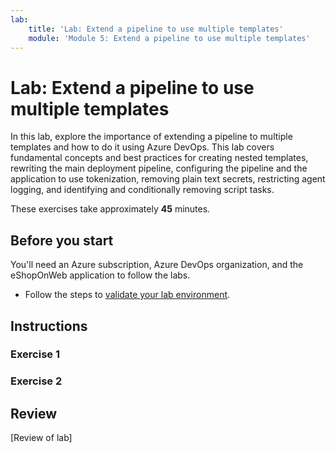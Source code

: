 ```yaml
---
lab:
    title: 'Lab: Extend a pipeline to use multiple templates'
    module: 'Module 5: Extend a pipeline to use multiple templates'
---
```


# Lab: Extend a pipeline to use multiple templates

In this lab, explore the importance of extending a pipeline to multiple templates and how to do it using Azure DevOps. This lab covers fundamental concepts and best practices for creating nested templates, rewriting the main deployment pipeline, configuring the pipeline and the application to use tokenization, removing plain text secrets, restricting agent logging, and identifying and conditionally removing script tasks.

These exercises take approximately **45** minutes.

## Before you start

You'll need an Azure subscription, Azure DevOps organization, and the eShopOnWeb application to follow the labs.

- Follow the steps to [validate your lab environment](APL2001_M00_Validate_Lab_Environment.md).

## Instructions

### Exercise 1

### Exercise 2

## Review

[Review of lab]
